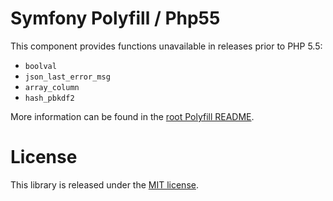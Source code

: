 Symfony Polyfill / Php55
========================

This component provides functions unavailable in releases prior to PHP 5.5:

- `boolval`
- `json_last_error_msg`
- `array_column`
- `hash_pbkdf2`

More information can be found in the 
[root Polyfill README](https://github.com/symfony/polyfill/blob/master/README.md).

License
=======

This library is released under the [MIT license](LICENSE).